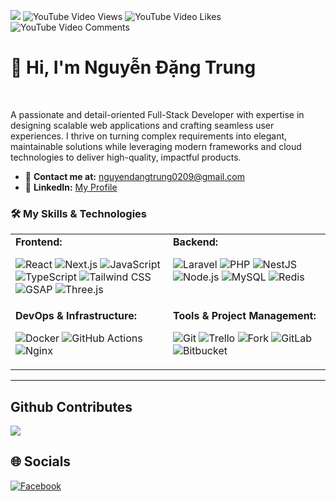 ![](https://komarev.com/ghpvc/?username=dangtrungc4&label=Visitors+Count&color=brightgreen)
![YouTube Video Views](https://img.shields.io/youtube/views/rmSUALAwrMg)
![YouTube Video Likes](https://img.shields.io/youtube/likes/rmSUALAwrMg)
![YouTube Video Comments](https://img.shields.io/youtube/comments/rmSUALAwrMg)

# 👋 Hi, I'm Nguyễn Đặng Trung

<br/>

A passionate and detail-oriented Full-Stack Developer with expertise in designing scalable web applications and crafting seamless user experiences. I thrive on turning complex requirements into elegant, maintainable solutions while leveraging modern frameworks and cloud technologies to deliver high-quality, impactful products.

- 📧 **Contact me at:** [nguyendangtrung0209@gmail.com](mailto:nguyendangtrung0209@gmail.com)
- 🔗 **LinkedIn:** [My Profile](https://www.linkedin.com/in/trung-nguyen-1ba07717b)

### 🛠️ My Skills & Technologies

<table>
  <tr>
    <td valign="top" width="50%">
      <strong>Frontend:</strong><br>
      <p>
        <img src="https://img.shields.io/badge/React-61DAFB?style=for-the-badge&logo=react&logoColor=black" alt="React">
        <img src="https://img.shields.io/badge/Next.js-000000?style=for-the-badge&logo=next.js&logoColor=white" alt="Next.js">
        <img src="https://img.shields.io/badge/JavaScript-F7DF1E?style=for-the-badge&logo=javascript&logoColor=black" alt="JavaScript">
        <img src="https://img.shields.io/badge/TypeScript-3178C6?style=for-the-badge&logo=typescript&logoColor=white" alt="TypeScript">
        <img src="https://img.shields.io/badge/Tailwind_CSS-38B2AC?style=for-the-badge&logo=tailwind-css&logoColor=white" alt="Tailwind CSS">
        <img src="https://img.shields.io/badge/GSAP-88CE02?style=for-the-badge&logo=greensock&logoColor=white" alt="GSAP">
        <img src="https://img.shields.io/badge/Three.js-000000?style=for-the-badge&logo=three.js&logoColor=white" alt="Three.js">
      </p>
    </td>
    <td valign="top" width="50%">
      <strong>Backend:</strong><br>
      <p>
        <img src="https://img.shields.io/badge/Laravel-FF2D20?style=for-the-badge&logo=laravel&logoColor=white" alt="Laravel">
        <img src="https://img.shields.io/badge/PHP-777BB4?style=for-the-badge&logo=php&logoColor=white" alt="PHP">
        <img src="https://img.shields.io/badge/NestJS-E0234E?style=for-the-badge&logo=nestjs&logoColor=white" alt="NestJS">
        <img src="https://img.shields.io/badge/Node.js-339933?style=for-the-badge&logo=nodedotjs&logoColor=white" alt="Node.js">
        <img src="https://img.shields.io/badge/MySQL-4479A1?style=for-the-badge&logo=mysql&logoColor=white" alt="MySQL">
        <img src="https://img.shields.io/badge/Redis-DC382D?style=for-the-badge&logo=redis&logoColor=white" alt="Redis">
      </p>
    </td>
  </tr>
  <tr>
    <td valign="top" width="50%">
      <strong>DevOps & Infrastructure:</strong><br>
      <p>
        <img src="https://img.shields.io/badge/Docker-2496ED?style=for-the-badge&logo=docker&logoColor=white" alt="Docker">
        <img src="https://img.shields.io/badge/GitHub_Actions-2088FF?style=for-the-badge&logo=github-actions&logoColor=white" alt="GitHub Actions">
        <img src="https://img.shields.io/badge/Nginx-009639?style=for-the-badge&logo=nginx&logoColor=white" alt="Nginx">
      </p>
    </td>
    <td valign="top" width="50%">
      <strong>Tools & Project Management:</strong><br>
      <p>
        <img src="https://img.shields.io/badge/Git-F05032?style=for-the-badge&logo=git&logoColor=white" alt="Git">
        <img src="https://img.shields.io/badge/Trello-0079BF?style=for-the-badge&logo=trello&logoColor=white" alt="Trello">
        <img src="https://img.shields.io/badge/Fork-000000?style=for-the-badge&logo=fork&logoColor=white" alt="Fork">
		<img src="https://img.shields.io/badge/GitLab-FC6D26?style=for-the-badge&logo=gitlab&logoColor=white" alt="GitLab">
		<img src="https://img.shields.io/badge/Bitbucket-0052CC?style=for-the-badge&logo=Bitbucket&logoColor=white" alt="Bitbucket">
      </p>
    </td>
  </tr>
</table>

---

## Github Contributes
<a href="https://github.com/dangtrungc4">
	<img align="center" src="https://github-readme-stats.vercel.app/api?username=dangtrungc4&show_icons=true&hide_border=false&include_all_commits=true&count_private=true">
 </a>

## 🌐 Socials

[![Facebook][Facebook.com]][Facebook-url]

<!-- MARKDOWN LINKS & IMAGES -->
[Next.js]: https://img.shields.io/badge/next.js-000000?style=for-the-badge&logo=nextdotjs&logoColor=white
[Next-url]: https://nextjs.org/
[React.js]: https://img.shields.io/badge/React-20232A?style=for-the-badge&logo=react&logoColor=61DAFB
[React-url]: https://reactjs.org/
[Laravel.com]: https://img.shields.io/badge/Laravel-FF2D20?style=for-the-badge&logo=laravel&logoColor=white
[Laravel-url]: https://laravel.com
[Bootstrap.com]: https://img.shields.io/badge/Bootstrap-563D7C?style=for-the-badge&logo=bootstrap&logoColor=white
[Bootstrap-url]: https://getbootstrap.com
[JQuery.com]: https://img.shields.io/badge/jQuery-0769AD?style=for-the-badge&logo=jquery&logoColor=white
[JQuery-url]: https://jquery.com
[Facebook.com]: https://img.shields.io/badge/Facebook-%231877F2.svg?logo=Facebook&logoColor=white
[Facebook-url]: https://facebook.com/trung.nguyen.dev.1803

